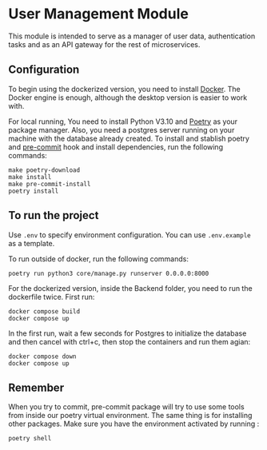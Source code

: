 # User Management Module

This module is intended to serve as a manager of user data, authentication tasks and as an API gateway for the
rest of microservices.

## Configuration

To begin using the dockerized version, you need to install [Docker](https://docs.docker.com/get-docker/). The Docker engine is enough, although the desktop version is easier to work with. 

For local running, You need to install Python V3.10 and [Poetry](https://python-poetry.org/docs/) as your package manager. Also, you need a postgres server running on your machine with the database already created. To install and stablish poetry and [pre-commit](https://git-scm.com/book/en/v2/Customizing-Git-Git-Hooks#:~:text=The%20pre%2Dcommit%20hook%20is,to%20inspect%20in%20the%20code.)
hook and install dependencies, run the following commands:

```commandline
make poetry-download
make install
make pre-commit-install
poetry install
```

## To run the project

Use `.env` to specify environment configuration. You can use `.env.example` as a template.



To run outside of docker, run the following commands:

```commandline
poetry run python3 core/manage.py runserver 0.0.0.0:8000
```

For the dockerized version, inside the Backend folder, you need to run the dockerfile twice. First run:
```commandline
docker compose build 
docker compose up
```
In the first run, wait a few seconds for Postgres to initialize the database and then cancel with ctrl+c, then stop the containers and run them agian:
```commandline
docker compose down
docker compose up
```

## Remember
When you try to commit, pre-commit package will try to use some tools from inside our poetry virtual environment. The same thing is for installing other packages. Make sure you have the environment activated by running :
```commandline
poetry shell
```
